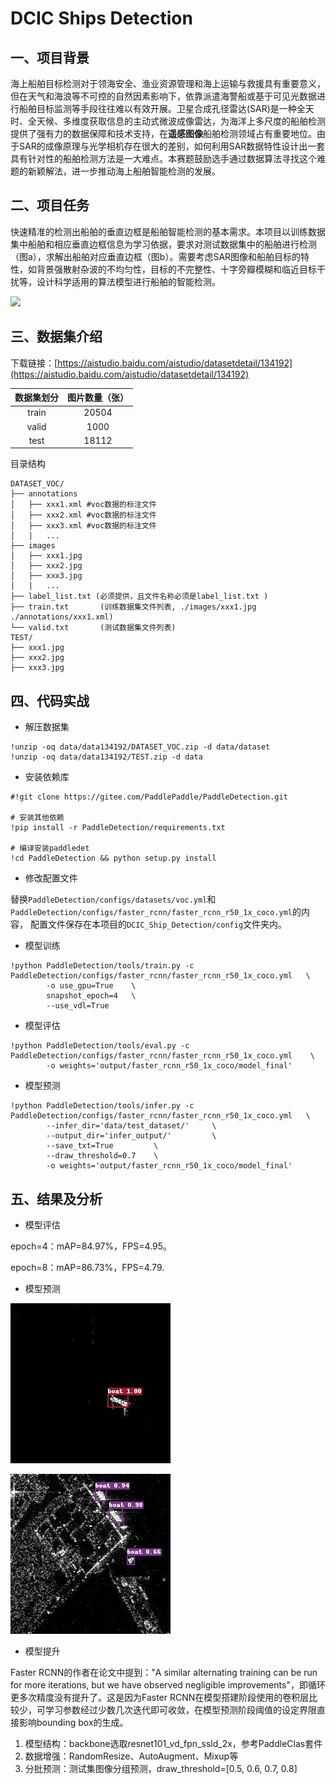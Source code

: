 # DCIC Ships Detection
## 一、项目背景
海上船舶目标检测对于领海安全、渔业资源管理和海上运输与救援具有重要意义，但在天气和海浪等不可控的自然因素影响下，依靠派遣海警船或基于可见光数据进行船舶目标监测等手段往往难以有效开展。卫星合成孔径雷达(SAR)是一种全天时、全天候、多维度获取信息的主动式微波成像雷达，为海洋上多尺度的船舶检测提供了强有力的数据保障和技术支持，在**遥感图像**船舶检测领域占有重要地位。由于SAR的成像原理与光学相机存在很大的差别，如何利用SAR数据特性设计出一套具有针对性的船舶检测方法是一大难点。本赛题鼓励选手通过数据算法寻找这个难题的新颖解法，进一步推动海上船舶智能检测的发展。

## 二、项目任务
快速精准的检测出船舶的垂直边框是船舶智能检测的基本需求。本项目以训练数据集中船舶和相应垂直边框信息为学习依据，要求对测试数据集中的船舶进行检测（图a），求解出船舶对应垂直边框（图b）。需要考虑SAR图像和船舶目标的特性，如背景强散射杂波的不均匀性，目标的不完整性、十字旁瓣模糊和临近目标干扰等，设计科学适用的算法模型进行船舶的智能检测。

![](https://ai-studio-static-online.cdn.bcebos.com/bbb26718571547019de46c49e4602a11eeface39ddf943399e8f21570012de46)

## 三、数据集介绍
下载链接：[https://aistudio.baidu.com/aistudio/datasetdetail/134192](https://aistudio.baidu.com/aistudio/datasetdetail/134192)

| 数据集划分 | 图片数量（张） |
| :--------: | :--------: |
| train     | 20504 |
| valid     | 1000  |
| test      | 18112 |

目录结构
```
DATASET_VOC/
├── annotations
│   ├── xxx1.xml #voc数据的标注文件
│   ├── xxx2.xml #voc数据的标注文件
│   ├── xxx3.xml #voc数据的标注文件
│   |   ...
├── images
│   ├── xxx1.jpg
│   ├── xxx2.jpg
│   ├── xxx3.jpg
│   |   ...
├── label_list.txt (必须提供，且文件名称必须是label_list.txt )
├── train.txt       (训练数据集文件列表, ./images/xxx1.jpg ./annotations/xxx1.xml)
└── valid.txt       (测试数据集文件列表)
TEST/
├── xxx1.jpg
├── xxx2.jpg
├── xxx3.jpg
```

## 四、代码实战
- 解压数据集
```
!unzip -oq data/data134192/DATASET_VOC.zip -d data/dataset
!unzip -oq data/data134192/TEST.zip -d data
```
- 安装依赖库
```
#!git clone https://gitee.com/PaddlePaddle/PaddleDetection.git

# 安装其他依赖
!pip install -r PaddleDetection/requirements.txt

# 编译安装paddledet
!cd PaddleDetection && python setup.py install
```

- 修改配置文件

替换`PaddleDetection/configs/datasets/voc.yml`和`PaddleDetection/configs/faster_rcnn/faster_rcnn_r50_1x_coco.yml`的内容，
配置文件保存在本项目的`DCIC_Ship_Detection/config`文件夹内。

- 模型训练
```
!python PaddleDetection/tools/train.py -c PaddleDetection/configs/faster_rcnn/faster_rcnn_r50_1x_coco.yml   \
        -o use_gpu=True    \
        snapshot_epoch=4   \
        --use_vdl=True
```
- 模型评估
```
!python PaddleDetection/tools/eval.py -c PaddleDetection/configs/faster_rcnn/faster_rcnn_r50_1x_coco.yml    \
        -o weights='output/faster_rcnn_r50_1x_coco/model_final'
```
- 模型预测
```
!python PaddleDetection/tools/infer.py -c PaddleDetection/configs/faster_rcnn/faster_rcnn_r50_1x_coco.yml   \
        --infer_dir='data/test_dataset/'     \
        --output_dir='infer_output/'         \
        --save_txt=True         \
        --draw_threshold=0.7    \
        -o weights='output/faster_rcnn_r50_1x_coco/model_final'
```

## 五、结果及分析
- 模型评估

epoch=4：mAP=84.97%，FPS=4.95。

epoch=8：mAP=86.73%，FPS=4.79.

- 模型预测

![](./infer_output/00034.jpg)

![](./infer_output/00316.jpg)

- 模型提升

Faster RCNN的作者在论文中提到："A similar alternating training can be run for more iterations, but we have observed negligible improvements"，即循环更多次精度没有提升了。这是因为Faster RCNN在模型搭建阶段使用的卷积层比较少，可学习参数经过少数几次迭代即可收敛，在模型预测阶段阈值的设定界限直接影响bounding box的生成。

1. 模型结构：backbone选取resnet101_vd_fpn_ssld_2x，参考PaddleClas套件
2. 数据增强：RandomResize、AutoAugment、Mixup等
3. 分批预测：测试集图像分组预测，draw_threshold=[0.5, 0.6, 0.7, 0.8]
